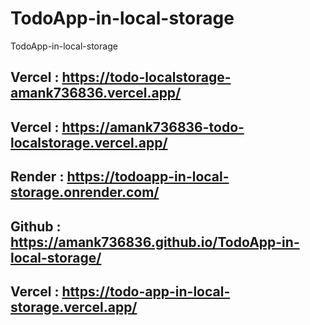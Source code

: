 # TodoApp-in-local-storage <br>
TodoApp-in-local-storage <br>

## Vercel : https://todo-localstorage-amank736836.vercel.app/
## Vercel : https://amank736836-todo-localstorage.vercel.app/
## Render : https://todoapp-in-local-storage.onrender.com/
## Github : https://amank736836.github.io/TodoApp-in-local-storage/
## Vercel : https://todo-app-in-local-storage.vercel.app/
